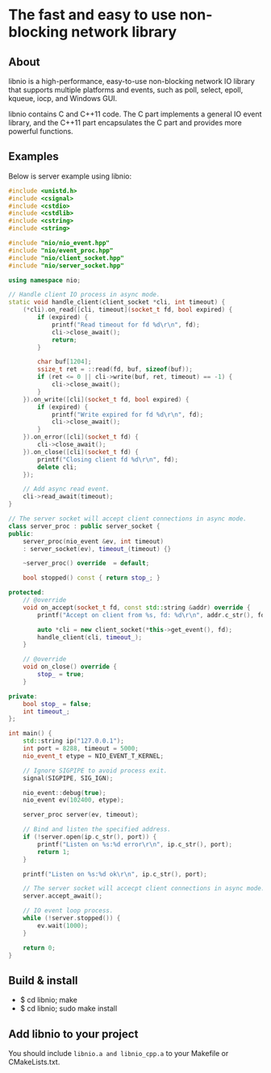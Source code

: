 # The fast and easy to use non-blocking network library

## About
libnio is a high-performance, easy-to-use non-blocking network IO library that supports multiple platforms and events, such as poll, select, epoll, kqueue, iocp, and Windows GUI.

libnio contains C and C++11 code. The C part implements a general IO event library, and the C++11 part encapsulates the C part and provides more powerful functions.

## Examples

Below is server example using libnio:

```C++
#include <unistd.h>
#include <csignal>
#include <cstdio>
#include <cstdlib>
#include <cstring>
#include <string>

#include "nio/nio_event.hpp"
#include "nio/event_proc.hpp"
#include "nio/client_socket.hpp"
#include "nio/server_socket.hpp"

using namespace nio;

// Handle client IO process in async mode.
static void handle_client(client_socket *cli, int timeout) {
    (*cli).on_read([cli, timeout](socket_t fd, bool expired) {
        if (expired) {
            printf("Read timeout for fd %d\r\n", fd);
            cli->close_await();
            return;
        }

        char buf[1204];
        ssize_t ret = ::read(fd, buf, sizeof(buf));
        if (ret <= 0 || cli->write(buf, ret, timeout) == -1) {
            cli->close_await();
        }
    }).on_write([cli](socket_t fd, bool expired) {
        if (expired) {
            printf("Write expired for fd %d\r\n", fd);
            cli->close_await();
        }
    }).on_error([cli](socket_t fd) {
        cli->close_await();
    }).on_close([cli](socket_t fd) {
        printf("Closing client fd %d\r\n", fd);
        delete cli;
    });

    // Add async read event.
    cli->read_await(timeout);
}

// The server socket will accept client connections in async mode.
class server_proc : public server_socket {
public:
    server_proc(nio_event &ev, int timeout)
    : server_socket(ev), timeout_(timeout) {}

    ~server_proc() override  = default;

    bool stopped() const { return stop_; }

protected:
    // @override
    void on_accept(socket_t fd, const std::string &addr) override {
        printf("Accept on client from %s, fd: %d\r\n", addr.c_str(), fd);

        auto *cli = new client_socket(*this->get_event(), fd);
        handle_client(cli, timeout_);
    }

    // @override
    void on_close() override {
        stop_ = true;
    }

private:
    bool stop_ = false;
    int timeout_;
};

int main() {
    std::string ip("127.0.0.1");
    int port = 8288, timeout = 5000;
    nio_event_t etype = NIO_EVENT_T_KERNEL;

    // Ignore SIGPIPE to avoid process exit.
    signal(SIGPIPE, SIG_IGN);

    nio_event::debug(true);
    nio_event ev(102400, etype);

    server_proc server(ev, timeout);

    // Bind and listen the specified address.
    if (!server.open(ip.c_str(), port)) {
        printf("Listen on %s:%d error\r\n", ip.c_str(), port);
        return 1;
    }

    printf("Listen on %s:%d ok\r\n", ip.c_str(), port);

    // The server socket will accecpt client connections in async mode.
    server.accept_await();

    // IO event loop process.
    while (!server.stopped()) {
        ev.wait(1000);
    }

    return 0;
}
```

## Build & install

- $ cd libnio; make
- $ cd libnio; sudo make install

## Add libnio to your project

You should include `libnio.a and libnio_cpp.a` to your Makefile or CMakeLists.txt.